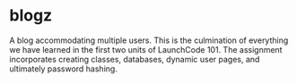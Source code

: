 # blogz
A blog accommodating multiple users. 
This is the culmination of everything we have learned in the first two units of LaunchCode 101. The assignment incorporates creating classes, databases, dynamic user pages, and ultimately password hashing.   
